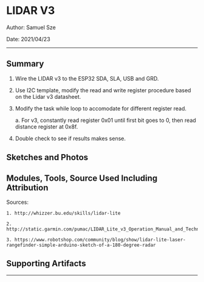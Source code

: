 #  LIDAR V3

Author: Samuel Sze

Date: 2021/04/23

-----

## Summary

1. Wire the LIDAR v3 to the ESP32 SDA, SLA, USB and GRD.

2. Use I2C template, modify the read and write register procedure based on the Lidar v3 datasheet.

3. Modify the task while loop to accomodate for different register read. 

    a. For v3, constantly read register 0x01 until first bit goes to 0, then read distance register at 0x8f. 

4. Double check to see if results makes sense.

## Sketches and Photos


## Modules, Tools, Source Used Including Attribution
Sources:

    1. http://whizzer.bu.edu/skills/lidar-lite

    2. http://static.garmin.com/pumac/LIDAR_Lite_v3_Operation_Manual_and_Technical_Specifications.pdf

    3. https://www.robotshop.com/community/blog/show/lidar-lite-laser-rangefinder-simple-arduino-sketch-of-a-180-degree-radar


## Supporting Artifacts


-----
